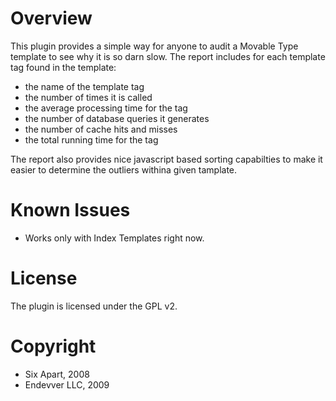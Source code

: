 # Overview

This plugin provides a simple way for anyone to audit a Movable Type template
to see why it is so darn slow. The report includes for each template tag found
in the template:

* the name of the template tag
* the number of times it is called
* the average processing time for the tag
* the number of database queries it generates
* the number of cache hits and misses
* the total running time for the tag

The report also provides nice javascript based sorting capabilties to make
it easier to determine the outliers withina given tamplate.

# Known Issues

* Works only with Index Templates right now.

# License

The plugin is licensed under the GPL v2.

# Copyright

* Six Apart, 2008
* Endevver LLC, 2009
